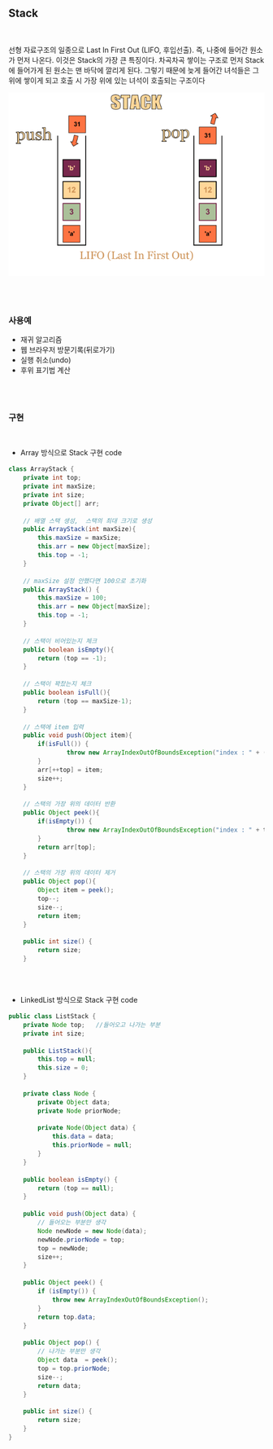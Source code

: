 ## Stack

</br>

선형 자료구조의 일종으로 Last In First Out (LIFO, 후입선출). 즉, 나중에 들어간 원소가 먼저 나온다. 이것은 Stack의 가장 큰 특징이다. 차곡차곡 쌓이는 구조로 먼저 Stack에 들어가게 된 원소는 맨 바닥에 깔리게 된다. 그렇기 때문에 늦게 들어간 녀석들은 그 위에 쌓이게 되고 호출 시 가장 위에 있는 녀석이 호출되는 구조이다

![image0](./stack.png)

</br>

</br>

### 사용예

* 재귀 알고리즘
* 웹 브라우저 방문기록(뒤로가기)
* 실행 취소(undo)
* 후위 표기법 계산

</br>

</br>

### 구현

</br>

* Array 방식으로 Stack 구현 code

```java
class ArrayStack {
	private int top;
    private int maxSize;
    private int size;
    private Object[] arr;
    
    // 배열 스택 생성,  스택의 최대 크기로 생성
    public ArrayStack(int maxSize){
        this.maxSize = maxSize;
        this.arr = new Object[maxSize];
        this.top = -1;
    }
    
    // maxSize 설정 안했다면 100으로 초기화
    public ArrayStack() {
        this.maxSize = 100;
        this.arr = new Object[maxSize];
        this.top = -1;
    }
    
    // 스택이 비어있는지 체크
    public boolean isEmpty(){
        return (top == -1);
    }
    
    // 스택이 꽉찼는지 체크
    public boolean isFull(){
        return (top == maxSize-1);
    }
    
    // 스택에 item 입력
    public void push(Object item){
        if(isFull()) {
        		throw new ArrayIndexOutOfBoundsException("index : " + (top + 1));
        }
        arr[++top] = item;
        size++;
    }
    
    // 스택의 가장 위의 데이터 반환
    public Object peek(){
        if(isEmpty()) {
        		throw new ArrayIndexOutOfBoundsException("index : " + top);
        }
        return arr[top];
    }
    
    // 스택의 가장 위의 데이터 제거
    public Object pop(){
        Object item = peek();
        top--;
        size--;
        return item;
    }
    
    public int size() {
    	return size;
    }
```

</br>

</br>

* LinkedList 방식으로 Stack 구현 code

```java
public class ListStack {
    private Node top;	//들어오고 나가는 부분
    private int size;
    
    public ListStack(){
        this.top = null;
        this.size = 0;
    }
    
    private class Node {
    	private Object data;
    	private Node priorNode;
        
    	private Node(Object data) {
    		this.data = data;
    		this.priorNode = null;
    	}
    }
    
    public boolean isEmpty() {
        return (top == null);
    }
    
    public void push(Object data) {
        // 들어오는 부분만 생각
    	Node newNode = new Node(data);
    	newNode.priorNode = top;
    	top = newNode;
        size++;
    }
    
    public Object peek() {
    	if (isEmpty()) {
    		throw new ArrayIndexOutOfBoundsException();
    	}
    	return top.data;
    }
    
    public Object pop() {
        // 나가는 부분만 생각
    	Object data  = peek();
    	top = top.priorNode;
        size--;
    	return data;
    }
    
    public int size() {
    	return size;
    }
}
```






